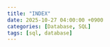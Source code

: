 ```yaml
---
title: "INDEX"
date: 2025-10-27 04:00:00 +0900
categories: [Database, SQL]
tags: [sql, database]
---
```

